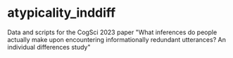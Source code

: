# atypicality_inddiff
Data and scripts for the CogSci 2023 paper "What inferences do people actually make upon encountering informationally redundant utterances? An individual differences study"
